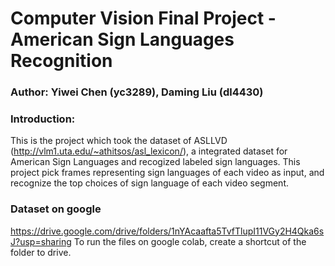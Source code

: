 # Computer Vision Final Project - American Sign Languages Recognition
### Author: Yiwei Chen (yc3289),  Daming Liu (dl4430)
### Introduction: 
This is the project which took the dataset of ASLLVD (http://vlm1.uta.edu/~athitsos/asl_lexicon/), a integrated dataset for American Sign Languages and recogized labeled sign languages. This project pick frames representing sign languages of each video as input, and recognize the top choices of sign language of each video segment.

### Dataset on google
https://drive.google.com/drive/folders/1nYAcaafta5TvfTlupI11VGy2H4Qka6sJ?usp=sharing
To run the files on google colab, create a shortcut of the folder to drive.
